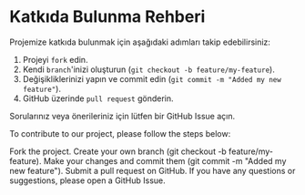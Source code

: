 # Katkıda Bulunma Rehberi

Projemize katkıda bulunmak için aşağıdaki adımları takip edebilirsiniz:

1. Projeyi `fork` edin.
2. Kendi `branch`'inizi oluşturun (`git checkout -b feature/my-feature`).
3. Değişikliklerinizi yapın ve commit edin (`git commit -m "Added my new feature"`).
4. GitHub üzerinde `pull request` gönderin.

Sorularınız veya önerileriniz için lütfen bir GitHub Issue açın.


To contribute to our project, please follow the steps below:

Fork the project.
Create your own branch (git checkout -b feature/my-feature).
Make your changes and commit them (git commit -m "Added my new feature").
Submit a pull request on GitHub.
If you have any questions or suggestions, please open a GitHub Issue.
